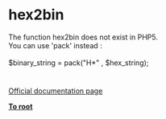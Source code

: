 # hex2bin




<div class="phpcode"><span class="html">
The function hex2bin does not exist in PHP5.<br>You can use &apos;pack&apos; instead :<br><br>$binary_string = pack(&quot;H*&quot; , $hex_string);</span>
</div>
  

#

[Official documentation page](https://www.php.net/manual/en/function.hex2bin.php)

**[To root](/README.md)**